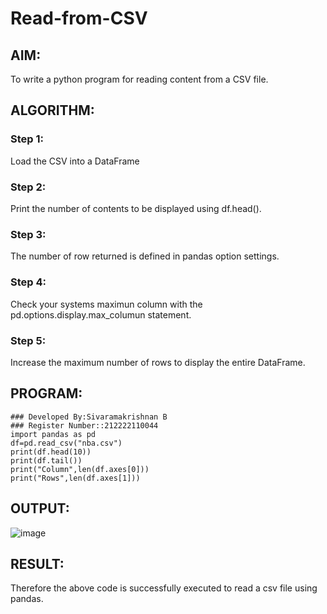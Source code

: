 # Read-from-CSV

## AIM:
To write a python program for reading content from a CSV file.

## ALGORITHM:
### Step 1:
Load the CSV into a DataFrame
### Step 2:
Print the number of contents to be displayed using df.head().
### Step 3:
The number of row returned is defined in pandas option settings.
### Step 4:
Check your systems maximun column with the pd.options.display.max_columun statement.
### Step 5:
Increase the maximum number of rows to display the entire DataFrame.

## PROGRAM:
```
### Developed By:Sivaramakrishnan B
### Register Number::212222110044
import pandas as pd
df=pd.read_csv("nba.csv")
print(df.head(10))
print(df.tail())
print("Column",len(df.axes[0]))
print("Rows",len(df.axes[1]))
```

## OUTPUT:
![image](https://github.com/SivaramakrishnanBaskar/Read-from-CSV/assets/119476322/c5b40169-add9-443a-b742-51ff6f00d767)

## RESULT:
Therefore the above code is successfully executed to read a csv file using pandas.
